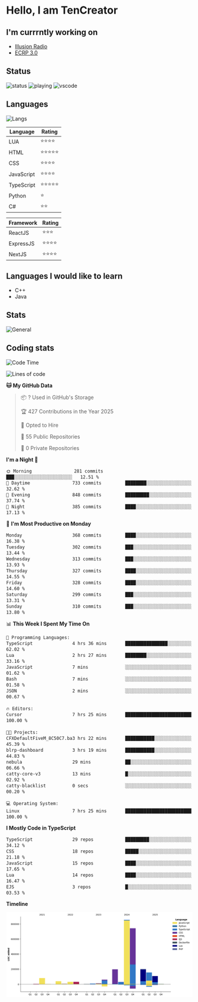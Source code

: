 # Hello, I am TenCreator

## I'm currrntly working on
- [Illusion Radio](https://illusionradio.co.uk/)
- [ECRP 3.0](http://github.com/Emerald-Coast-Roleplay/)

## Status
![status](https://api.statusbadges.me/badge/status/518334475038359555?simple=true&style=for-the-badge)
![playing](https://api.statusbadges.me/badge/playing/518334475038359555?style=for-the-badge)
![vscode](https://api.statusbadges.me/badge/vscode/518334475038359555?style=for-the-badge)

## Languages
![Langs](https://github-readme-stats.vercel.app/api/top-langs/?username=tencreator&layout=compact&theme=radical)


|Language|Rating|
|--------|------|
|LUA|⭐️⭐️⭐️⭐️|
|HTML|⭐️⭐️⭐️⭐️⭐️|
|CSS|⭐️⭐️⭐️⭐️|
|JavaScript|⭐️⭐️⭐️⭐️|
|TypeScript|⭐️⭐️⭐️⭐️⭐️|
|Python|⭐️|
|C#|⭐️⭐️ |

|Framework|Rating|
|--------|------|
|ReactJS|⭐️⭐️⭐|
|ExpressJS|⭐️⭐️⭐️⭐️|
|NextJS|⭐️⭐️⭐⭐️|

## Languages I would like to learn
- C++
- Java

## Stats
![General](https://github-readme-stats.vercel.app/api?username=tencreator&show_icons=true&theme=radical)

## Coding stats

<!--START_SECTION:waka-->
![Code Time](http://img.shields.io/badge/Code%20Time-468%20hrs%2034%20mins-blue)

![Lines of code](https://img.shields.io/badge/From%20Hello%20World%20I%27ve%20Written-2.0%20million%20lines%20of%20code-blue)

**🐱 My GitHub Data** 

> 📦 ? Used in GitHub's Storage 
 > 
> 🏆 427 Contributions in the Year 2025
 > 
> 💼 Opted to Hire
 > 
> 📜 55 Public Repositories 
 > 
> 🔑 0 Private Repositories 
 > 
**I'm a Night 🦉** 

```text
🌞 Morning                281 commits         ███░░░░░░░░░░░░░░░░░░░░░░   12.51 % 
🌆 Daytime                733 commits         ████████░░░░░░░░░░░░░░░░░   32.62 % 
🌃 Evening                848 commits         █████████░░░░░░░░░░░░░░░░   37.74 % 
🌙 Night                  385 commits         ████░░░░░░░░░░░░░░░░░░░░░   17.13 % 
```
📅 **I'm Most Productive on Monday** 

```text
Monday                   368 commits         ████░░░░░░░░░░░░░░░░░░░░░   16.38 % 
Tuesday                  302 commits         ███░░░░░░░░░░░░░░░░░░░░░░   13.44 % 
Wednesday                313 commits         ███░░░░░░░░░░░░░░░░░░░░░░   13.93 % 
Thursday                 327 commits         ████░░░░░░░░░░░░░░░░░░░░░   14.55 % 
Friday                   328 commits         ████░░░░░░░░░░░░░░░░░░░░░   14.60 % 
Saturday                 299 commits         ███░░░░░░░░░░░░░░░░░░░░░░   13.31 % 
Sunday                   310 commits         ███░░░░░░░░░░░░░░░░░░░░░░   13.80 % 
```


📊 **This Week I Spent My Time On** 

```text
💬 Programming Languages: 
TypeScript               4 hrs 36 mins       ████████████████░░░░░░░░░   62.02 % 
Lua                      2 hrs 27 mins       ████████░░░░░░░░░░░░░░░░░   33.16 % 
JavaScript               7 mins              ░░░░░░░░░░░░░░░░░░░░░░░░░   01.62 % 
Bash                     7 mins              ░░░░░░░░░░░░░░░░░░░░░░░░░   01.58 % 
JSON                     2 mins              ░░░░░░░░░░░░░░░░░░░░░░░░░   00.67 % 

🔥 Editors: 
Cursor                   7 hrs 25 mins       █████████████████████████   100.00 % 

🐱‍💻 Projects: 
CFXDefaultFiveM_8C50C7.ba3 hrs 22 mins       ███████████░░░░░░░░░░░░░░   45.39 % 
blrp-dashboard           3 hrs 19 mins       ███████████░░░░░░░░░░░░░░   44.83 % 
nebula                   29 mins             ██░░░░░░░░░░░░░░░░░░░░░░░   06.66 % 
catty-core-v3            13 mins             █░░░░░░░░░░░░░░░░░░░░░░░░   02.92 % 
catty-blacklist          0 secs              ░░░░░░░░░░░░░░░░░░░░░░░░░   00.20 % 

💻 Operating System: 
Linux                    7 hrs 25 mins       █████████████████████████   100.00 % 
```

**I Mostly Code in TypeScript** 

```text
TypeScript               29 repos            █████████░░░░░░░░░░░░░░░░   34.12 % 
CSS                      18 repos            █████░░░░░░░░░░░░░░░░░░░░   21.18 % 
JavaScript               15 repos            ████░░░░░░░░░░░░░░░░░░░░░   17.65 % 
Lua                      14 repos            ████░░░░░░░░░░░░░░░░░░░░░   16.47 % 
EJS                      3 repos             █░░░░░░░░░░░░░░░░░░░░░░░░   03.53 % 
```



**Timeline**

![Lines of Code chart](https://raw.githubusercontent.com/tencreator/tencreator/main/assets/bar_graph.png)


<!--END_SECTION:waka-->

